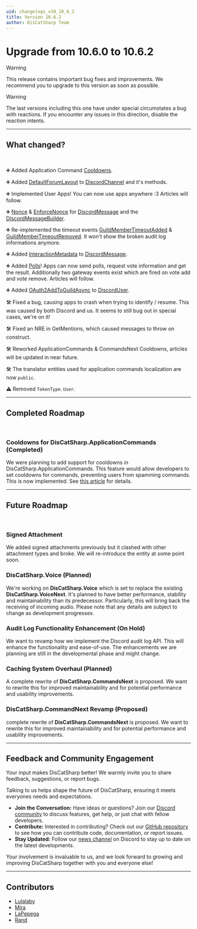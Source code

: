 ```yaml
---
uid: changelogs_v10_10_6_2
title: Version 10.6.2
author: DisCatSharp Team
---
```


# Upgrade from **10.6.0** to **10.6.2**

> [!WARNING]
> This release contains important bug fixes and improvements.
> We recommend you to upgrade to this version as soon as possible.

> [!WARNING]
> The last versions including this one have under special circumstates a bug with reactions.
> If you encounter any issues in this direction, disable the reaction intents.

---

## What changed?

<br/>

➕ Added Application Command [Cooldowns](xref:modules_application_commands_cooldowns).

➕ Added [DefaultForumLayout](xref:DisCatSharp.Entities.DiscordChannel.DefaultForumLayout) to [DiscordChannel](xref:DisCatSharp.Entities.DiscordChannel) and it's methods.

➕ Implemented User Apps! You can now use apps anywhere :3 Articles will follow.

➕ [Nonce](xref:DisCatSharp.Entities.DiscordMessage.Nonce) & [EnforceNonce](xref:DisCatSharp.Entities.DiscordMessage.EnforceNonce) for [DiscordMessage](xref:DisCatSharp.Entities.DiscordMessage) and the [DiscordMessageBuilder](xref:DisCatSharp.Entities.DiscordMessageBuilder.WithEnforceNonce*).

➕ Re-implemented the timeout events [GuildMemberTimeoutAdded](xref:DisCatSharp.DiscordClient.GuildMemberTimeoutAdded) & [GuildMemberTimeoutRemoved](xref:DisCatSharp.DiscordClient.GuildMemberTimeoutRemoved). It won't show the broken audit log informations anymore.

➕ Added [InteractionMetadata](xref:DisCatSharp.Entities.DiscordMessage.InteractionMetadata) to [DiscordMessage](xref:DisCatSharp.Entities.DiscordMessage).

➕ Added [Polls](https://support.discord.com/hc/en-us/articles/22163184112407)! Apps can now send polls, request vote information and get the result. Additionally two gateway events exist which are fired on vote add and vote remove. Articles will follow.

➕ Added [OAuth2AddToGuildAsync](xref:DisCatSharp.Entities.DiscordUser.OAuth2AddToGuildAsync*) to [DiscordUser](xref:DisCatSharp.Entities.DiscordUser).

🛠️ Fixed a bug, causing apps to crash when trying to identify / resume. This was caused by both Discord and us. It seems to still bug out in special cases, we're on it!

🛠️ Fixed an NRE in GetMentions, which caused messages to throw on construct.

🛠️ Reworked ApplicationCommands & CommandsNext Cooldowns, articles will be updated in near future.

🛠️ The translator entities used for application commands localization are now `public`.

⚠️ Removed `TokenType.User`.

---

## Completed Roadmap

<br/>

### Cooldowns for DisCatSharp.ApplicationCommands (Completed)

We were planning to add support for cooldowns in DisCatSharp.ApplicationCommands. This feature would allow developers to set cooldowns for commands, preventing users from spamming commands. This is now implemented. See [this article](xref:modules_application_commands_cooldowns) for details.

---

## Future Roadmap

<br/>

### Signed Attachment

We added signed attachments previously but it clashed with other attachment types and broke. We will re-introduce the entity at some point soon.

### DisCatSharp.Voice (Planned)

We're working on **DisCatSharp.Voice** which is set to replace the existing **DisCatSharp.VoiceNext**. It's planned to have better performance, stability and maintainability than its predecessor.
Particularly, this will bring back the receiving of incoming audio. Please note that any details are subject to change as development progresses.

### Audit Log Functionality Enhancement (On Hold)

We want to revamp how we implement the Discord audit log API. This will enhance the functionality and ease-of-use.
The enhancements we are planning are still in the developmental phase and might change.

### Caching System Overhaul (Planned)
A complete rewrite of **DisCatSharp.CommandsNext** is proposed. We want to rewrite this for improved maintainability and for potential performance and usability improvements.

### DisCatSharp.CommandNext Revamp (Proposed)

complete rewrite of **DisCatSharp.CommandsNext** is proposed. We want to rewrite this for improved maintainability and for potential performance and usability improvements.

---

## Feedback and Community Engagement

Your input makes DisCatSharp better! We warmly invite you to share feedback, suggestions, or report bugs.

Talking to us helps shape the future of DisCatSharp, ensuring it meets everyones needs and expectations.


- **Join the Conversation:** Have ideas or questions? Join our [Discord community](https://discord.gg/RXA6u3jxdU) to discuss features, get help, or just chat with fellow developers.
- **Contribute:** Interested in contributing? Check out our [GitHub repository](https://github.com/Aiko-IT-Systems/DisCatSharp/blob/main/CONTRIBUTING.md) to see how you can contribute code, documentation, or report issues.
- **Stay Updated:** Follow our [news channel](https://discord.com/channels/858089281214087179/976624429935251527) on Discord to stay up to date on the latest developments.

Your involvement is invaluable to us, and we look forward to growing and improving DisCatSharp together with you and everyone else!

---

## Contributors

- [Lulalaby](https://github.com/Lulalaby)
- [Mira](https://github.com/TheXorog)
- [LaPepega](https://github.com/LaPepega)
- [Rand](https://github.com/byterand)
